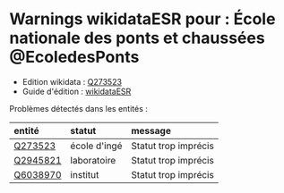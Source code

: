 Warnings wikidataESR pour : École nationale des ponts et chaussées @EcoledesPonts
================

- Edition wikidata : [Q273523](https://www.wikidata.org/wiki/Q273523)
- Guide d'édition : [wikidataESR](https://github.com/cpesr/wikidataESR/)



Problèmes détectés dans les entités :

|entité                                             |statut       |message              |
|:--------------------------------------------------|:------------|:--------------------|
|[Q273523](https://www.wikidata.org/wiki/Q273523)   |école d'ingé |Statut trop imprécis |
|[Q2945821](https://www.wikidata.org/wiki/Q2945821) |laboratoire  |Statut trop imprécis |
|[Q6038970](https://www.wikidata.org/wiki/Q6038970) |institut     |Statut trop imprécis |

